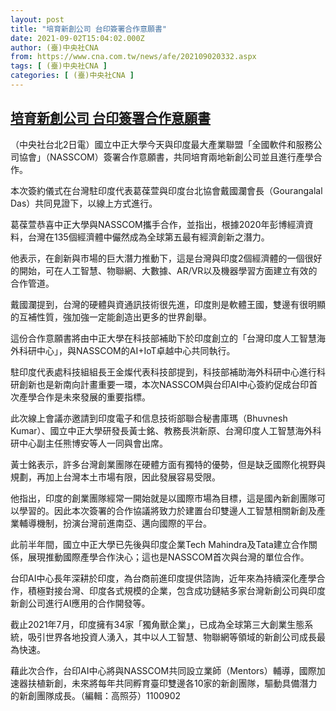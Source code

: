 ```yaml
---
layout: post
title: "培育新創公司 台印簽署合作意願書"
date: 2021-09-02T15:04:02.000Z
author: (臺)中央社CNA
from: https://www.cna.com.tw/news/afe/202109020332.aspx
tags: [ (臺)中央社CNA ]
categories: [ (臺)中央社CNA ]
---
```

<!--1630595042000-->
[培育新創公司 台印簽署合作意願書](https://www.cna.com.tw/news/afe/202109020332.aspx)
------

<div>
<div></div><div class="paragraph"><p>（中央社台北2日電）國立中正大學今天與印度最大產業聯盟「全國軟件和服務公司協會」（NASSCOM）簽署合作意願書，共同培育兩地新創公司並且進行產學合作。</p><p>本次簽約儀式在台灣駐印度代表葛葆萱與印度台北協會戴國瀾會長（Gourangalal Das）共同見證下，以線上方式進行。</p><p>葛葆萱恭喜中正大學與NASSCOM攜手合作，並指出，根據2020年彭博經濟資料，台灣在135個經濟體中儼然成為全球第五最有經濟創新之潛力。</p><p>他表示，在創新與市場的巨大潛力推動下，這是台灣與印度2個經濟體的一個很好的開始，可在人工智慧、物聯網、大數據、AR/VR以及機器學習方面建立有效的合作管道。</p><p>戴國瀾提到，台灣的硬體與資通訊技術很先進，印度則是軟體王國，雙邊有很明顯的互補性質，強加強一定能創造出更多的世界創舉。</p><p>這份合作意願書將由中正大學在科技部補助下於印度創立的「台灣印度人工智慧海外科研中心」，與NASSCOM的AI+IoT卓越中心共同執行。</p><p>駐印度代表處科技組組長王金燦代表科技部提到，科技部補助海外科研中心進行科研創新也是新南向計畫重要一環，本次NASSCOM與台印AI中心簽約促成台印首次產學合作是未來發展的重要指標。</p><p>此次線上會議亦邀請到印度電子和信息技術部聯合秘書庫瑪（Bhuvnesh Kumar）、國立中正大學研發長黃士銘、教務長洪新原、台灣印度人工智慧海外科研中心副主任熊博安等人一同與會出席。</p><p>黃士銘表示，許多台灣創業團隊在硬體方面有獨特的優勢，但是缺乏國際化視野與規劃，再加上台灣本土市場有限，因此發展容易受限。</p><p>他指出，印度的創業團隊經常一開始就是以國際市場為目標，這是國內新創團隊可以學習的。因此本次簽署的合作協議將致力於建置台印雙邊人工智慧相關新創及產業輔導機制，扮演台灣前進南亞、邁向國際的平台。</p><p>此前半年間，國立中正大學已先後與印度企業Tech Mahindra及Tata建立合作關係，展現推動國際產學合作決心；這也是NASSCOM首次與台灣的單位合作。</p><p>台印AI中心長年深耕於印度，為台商前進印度提供諮詢，近年來為持續深化產學合作，積極對接台灣、印度各式規模的企業，包含成功鏈結多家台灣新創公司與印度新創公司進行AI應用的合作開發等。</p><p>截止2021年7月，印度擁有34家「獨角獸企業」，已成為全球第三大創業生態系統，吸引世界各地投資人湧入，其中以人工智慧、物聯網等領域的新創公司成長最為快速。</p><p>藉此次合作，台印AI中心將與NASSCOM共同設立業師（Mentors）輔導，國際加速器扶植新創，未來將每年共同孵育臺印雙邊各10家的新創團隊，驅動具備潛力的新創團隊成長。（編輯：高照芬）1100902</p></div>
</div>
